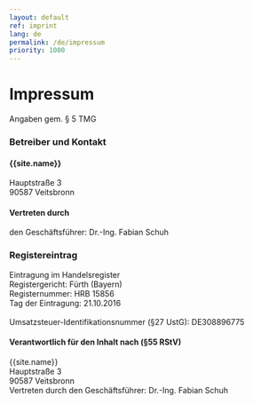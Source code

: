 ```yaml
---
layout: default
ref: imprint
lang: de
permalink: /de/impressum
priority: 1000
---
```


# Impressum

Angaben gem. § 5 TMG

### Betreiber und Kontakt

#### {{site.name}}
Hauptstraße 3<br/>
90587 Veitsbronn

#### Vertreten durch
den Geschäftsführer: Dr.-Ing. Fabian Schuh

### Registereintrag
Eintragung im Handelsregister<br/>
Registergericht: Fürth (Bayern)<br/>
Registernummer: HRB 15856<br/>
Tag der Eintragung: 21.10.2016<br/>
<br/>
Umsatzsteuer-Identifikationsnummer (§27 UstG): DE308896775<br/>

#### Verantwortlich für den Inhalt nach (§55 RStV)
{{site.name}}<br/>
Hauptstraße 3<br/>
90587 Veitsbronn<br/>
Vertreten durch den Geschäftsführer: Dr.-Ing. Fabian Schuh

